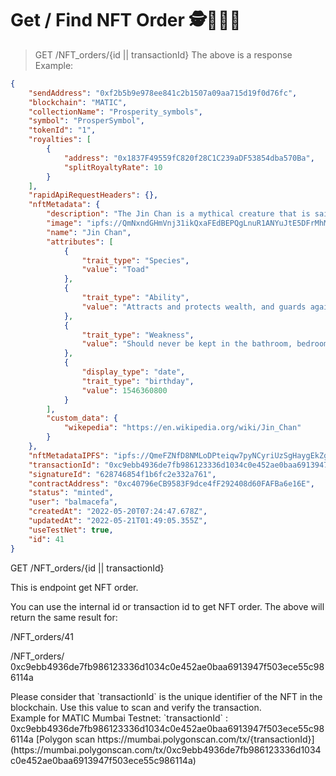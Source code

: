 # Get / Find NFT Order 🕵📄🐝🍯

> GET /NFT_orders/{id || transactionId}
> The above is a response Example:


```json
{
    "sendAddress": "0xf2b5b9e978ee841c2b1507a09aa715d19f0d76fc",
    "blockchain": "MATIC",
    "collectionName": "Prosperity_symbols",
    "symbol": "ProsperSymbol",
    "tokenId": "1",
    "royalties": [
        {
            "address": "0x1837F49559fC820f28C1C239aDF53854dba570Ba",
            "splitRoyaltyRate": 10
        }
    ],
    "rapidApiRequestHeaders": {},
    "nftMetadata": {
        "description": "The Jin Chan is a mythical creature that is said to appear during the full moon, near houses or businesses that will soon receive good news. Most of the time, the nature of this good news is understood to be wealth-related.  According to feng shui beliefs, Jin Chan helps attract and protect wealth, and guards against bad luck.",
        "image": "ipfs://QmNxndGHmVnj31ikQxaFEdBEPQgLnuR1ANYuJtE5DFrMhM",
        "name": "Jin Chan",
        "attributes": [
            {
                "trait_type": "Species",
                "value": "Toad"
            },
            {
                "trait_type": "Ability",
                "value": "Attracts and protects wealth, and guards against bad luck"
            },
            {
                "trait_type": "Weakness",
                "value": "Should never be kept in the bathroom, bedroom, dining room or kitchen"
            },
            {
                "display_type": "date",
                "trait_type": "birthday",
                "value": 1546360800
            }
        ],
        "custom_data": {
            "wikepedia": "https://en.wikipedia.org/wiki/Jin_Chan"
        }
    },
    "nftMetadataIPFS": "ipfs://QmeFZNfD8NMLoDPteiqw7pyNCyriUzSgHaygEkZgak4TMj",
    "transactionId": "0xc9ebb4936de7fb986123336d1034c0e452ae0baa6913947f503ece55c986114a",
    "signatureId": "628746854f1b6fc2e332a761",
    "contractAddress": "0xc40796eCB9583F9dce4fF292408d60FAFBa6e16E",
    "status": "minted",
    "user": "balmacefa",
    "createdAt": "2022-05-20T07:24:47.678Z",
    "updatedAt": "2022-05-21T01:49:05.355Z",
    "useTestNet": true,
    "id": 41
}
```
<aside class="notice">
GET /NFT_orders/{id || transactionId}
</aside>

This is endpoint get NFT order.

You can use the internal id or transaction id to get NFT order.
The above will return the same result for:

/NFT_orders/41

/NFT_orders/ 0xc9ebb4936de7fb986123336d1034c0e452ae0baa6913947f503ece55c986114a

<aside class="warning">
Please consider that `transactionId` is the unique identifier of the NFT in the blockchain.
Use this value to scan and verify the transaction.
</aside>
Example for MATIC Mumbai Testnet:
`transactionId` : 0xc9ebb4936de7fb986123336d1034c0e452ae0baa6913947f503ece55c986114a
[Polygon scan https://mumbai.polygonscan.com/tx/{transactionId}](https://mumbai.polygonscan.com/tx/0xc9ebb4936de7fb986123336d1034c0e452ae0baa6913947f503ece55c986114a)





